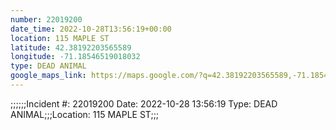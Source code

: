 ```yaml
---
number: 22019200
date_time: 2022-10-28T13:56:19+00:00
location: 115 MAPLE ST
latitude: 42.38192203565589
longitude: -71.18546519018032
type: DEAD ANIMAL
google_maps_link: https://maps.google.com/?q=42.38192203565589,-71.18546519018032
---
```


;;;;;;Incident #: 22019200  Date: 2022-10-28 13:56:19   Type: DEAD ANIMAL;;;Location: 115 MAPLE ST;;;
